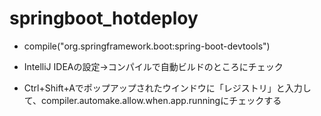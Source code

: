 # springboot_hotdeploy

- compile("org.springframework.boot:spring-boot-devtools")

- IntelliJ IDEAの設定→コンパイルで自動ビルドのところにチェック

- Ctrl+Shift+Aでポップアップされたウインドウに「レジストリ」と入力して、compiler.automake.allow.when.app.runningにチェックする
